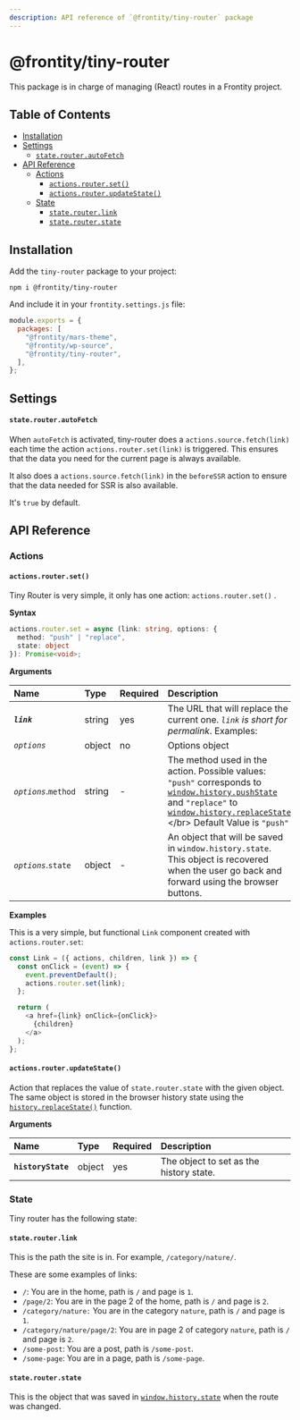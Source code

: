 ```yaml
---
description: API reference of `@frontity/tiny-router` package
---
```


# @frontity/tiny-router

This package is in charge of managing \(React\) routes in a Frontity project.

## Table of Contents

- [Installation](tiny-router.md#installation)
- [Settings](tiny-router.md#settings)
  - [`state.router.autoFetch`](tiny-router.md#state-router-autofetch)
- [API Reference](tiny-router.md#api-reference)
  - [Actions](tiny-router.md#actions)
    - [`actions.router.set()`](tiny-router.md#actions-router-set)
    - [`actions.router.updateState()`](tiny-router.md#actions-router-updatestate)
  - [State](tiny-router.md#state)
    - [`state.router.link`](tiny-router.md#state-router-link)
    - [`state.router.state`](tiny-router.md#state-router-state)

## Installation

Add the `tiny-router` package to your project:

```text
npm i @frontity/tiny-router
```

And include it in your `frontity.settings.js` file:

```javascript
module.exports = {
  packages: [
    "@frontity/mars-theme",
    "@frontity/wp-source",
    "@frontity/tiny-router",
  ],
};
```

## Settings

#### `state.router.autoFetch`

When `autoFetch` is activated, tiny-router does a `actions.source.fetch(link)` each time the action `actions.router.set(link)` is triggered. This ensures that the data you need for the current page is always available.

It also does a `actions.source.fetch(link)` in the `beforeSSR` action to ensure that the data needed for SSR is also available.

It's `true` by default.

## API Reference

### Actions

#### `actions.router.set()`

Tiny Router is very simple, it only has one action: `actions.router.set()` .

**Syntax**

```typescript
actions.router.set = async (link: string, options: {
  method: "push" | "replace",
  state: object
}): Promise<void>;
```

**Arguments**

| Name                 | Type   | Required | Description                                                                                                                                                                                                                                                                                                                              |
| :------------------- | :----- | :------- | :--------------------------------------------------------------------------------------------------------------------------------------------------------------------------------------------------------------------------------------------------------------------------------------------------------------------------------------- |
| _**`link`**_         | string | yes      | The URL that will replace the current one. _`link` is short for permalink_. Examples:                                                                                                                                                                                                                                                    |
| _`options`_          | object | no       | Options object                                                                                                                                                                                                                                                                                                                           |
| _`options`_.`method` | string | -        | The method used in the action. Possible values: `"push"` corresponds to [`window.history.pushState`](https://developer.mozilla.org/en-US/docs/Web/API/History/pushState) and `"replace"` to [`window.history.replaceState`](https://developer.mozilla.org/en-US/docs/Web/API/History/replaceState) &lt;/br&gt; Default Value is `"push"` |
| _`options`_.`state`  | object | -        | An object that will be saved in `window.history.state`. This object is recovered when the user go back and forward using the browser buttons.                                                                                                                                                                                            |

**Examples**

This is a very simple, but functional `Link` component created with `actions.router.set`:

```javascript
const Link = ({ actions, children, link }) => {
  const onClick = (event) => {
    event.preventDefault();
    actions.router.set(link);
  };

  return (
    <a href={link} onClick={onClick}>
      {children}
    </a>
  );
};
```

#### `actions.router.updateState()`

Action that replaces the value of `state.router.state` with the given object. The same object is stored in the browser history state using the [`history.replaceState()`](https://developer.mozilla.org/en-US/docs/Web/API/History/replaceState) function.

**Arguments**

| Name               | Type   | Required | Description                             |
| :----------------- | :----- | :------- | :-------------------------------------- |
| **`historyState`** | object | yes      | The object to set as the history state. |

### State

Tiny router has the following state:

#### `state.router.link`

This is the path the site is in. For example, `/category/nature/`.

These are some examples of links:

- `/`: You are in the home, path is `/` and page is `1`.
- `/page/2`: You are in the page 2 of the home, path is `/` and page is `2`.
- `/category/nature:` You are in the category `nature`, path is `/` and page is `1`.
- `/category/nature/page/2`: You are in page 2 of category `nature`, path is `/` and page is `2`.
- `/some-post`: You are a post, path is `/some-post`.
- `/some-page`: You are in a page, path is `/some-page`.

#### `state.router.state`

This is the object that was saved in [`window.history.state`](https://developer.mozilla.org/en-US/docs/Web/API/History/state) when the route was changed.

